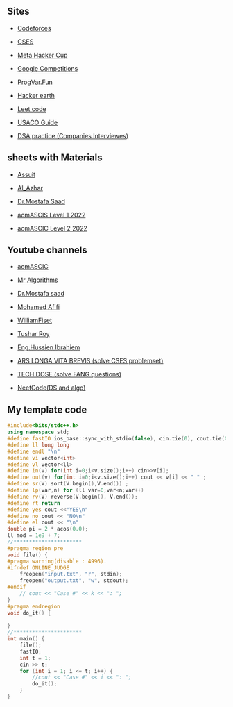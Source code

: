 ## Sites
- [Codeforces](https://codeforces.com/groups)

- [CSES](https://cses.fi/problemset/)

- [Meta Hacker Cup](https://www.facebook.com/codingcompetitions/hacker-cup)

- [Google Competitions](https://codingcompetitions.withgoogle.com/)

- [ProgVar.Fun](https://progvar.fun/)

- [Hacker earth](https://www.hackerearth.com/)

- [Leet code](https://leetcode.com/)

- [USACO Guide](https://usaco.guide/dashboard/)

- [DSA practice (Companies Interviewes)](https://workat.tech/problem-solving/practice/companies)


## sheets with Materials 
- [Assuit](https://docs.google.com/spreadsheets/d/1EbbsotAwb0zuuwxyzs8l2qh8twqw-sNcNbAjCK1kXaE/edit?fbclid=IwAR3cJwDwaH4PoUZM3jOf2r0lSK6Aq1AsE9rzjQc5Ww_GnvwDDrcsBdpiBHk#gid=1612285947)

- [Al_Azhar](https://sites.google.com/view/azharicpc/home?authuser=0)

- [Dr.Mostafa Saad](https://docs.google.com/spreadsheets/d/1iJZWP2nS_OB3kCTjq8L6TrJJ4o-5lhxDOyTaocSYc-k/edit?fbclid=IwAR3Dlc7UbjReC4dWEnwEBdbHpd79_xStxn8Pbbz9CMPZzMBcbyNeIgGG4MM#gid=84654839)

- [acmASCIS Level 1 2022](https://codeforces.com/group/lfQa3gTiux/contests)

- [acmASCIC Level 2 2022](https://vjudge.net/group/lvl2training2022combined)

## Youtube channels
- [acmASCIC](https://www.youtube.com/c/AcmascisOrg)

- [Mr Algorithms](https://www.youtube.com/channel/UCVHLc9yPGHWMPjpgnSpUItA)

- [Dr.Mostafa saad](https://www.youtube.com/c/ArabicCompetitiveProgramming) 

- [Mohamed Afifi](https://www.youtube.com/channel/UCllIGsPm1NYq5jPu2HzQgIg)

- [WilliamFiset](https://www.youtube.com/channel/UCD8yeTczadqdARzQUp29PJw)

- [Tushar Roy](https://www.youtube.com/user/tusharroy2525)

- [Eng.Hussien Ibrahiem](https://www.youtube.com/channel/UCCH8yNJMxFsfWq7hJ-Ag4gg)
 
- [ARS LONGA VITA BREVIS (solve CSES problemset)](https://www.youtube.com/channel/UCFkWVr33NMrcfYZWXOJvKsw)

- [TECH DOSE (solve FANG questions) ](https://www.youtube.com/c/TECHDOSE4u)

- [NeetCode(DS and algo)](https://www.youtube.com/c/NeetCode)


## My template code
```cpp
#include<bits/stdc++.h>
using namespace std;
#define fastIO ios_base::sync_with_stdio(false), cin.tie(0), cout.tie(0) 
#define ll long long
#define endl "\n"
#define vi vector<int> 
#define vl vector<ll> 
#define in(v) for(int i=0;i<v.size();i++) cin>>v[i];
#define out(v) for(int i=0;i<v.size();i++) cout << v[i] << " " ;
#define sr(V) sort(V.begin(),V.end()) ;
#define lp(var,n) for (ll var=0;var<n;var++)  
#define rv(V) reverse(V.begin(), V.end());
#define rt return 
#define yes cout <<"YES\n" 
#define no cout << "NO\n"
#define el cout << "\n" 
double pi = 2 * acos(0.0);
ll mod = 1e9 + 7;
//**********************
#pragma region pre  
void file() {
#pragma warning(disable : 4996).
#ifndef ONLINE_JUDGE
    freopen("input.txt", "r", stdin);
    freopen("output.txt", "w", stdout);
#endif
    // cout << "Case #" << k << ": ";
}   
#pragma endregion 
void do_it() {
    
}
//**********************
int main() {
    file();
    fastIO;
    int t = 1;
    cin >> t;  
    for (int i = 1; i <= t; i++) {
        //cout << "Case #" << i << ": ";
        do_it();
    }
}
```
